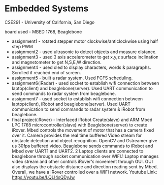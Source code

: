 # Embedded Systems
CSE291 - University of California, San Diego

board used - MBED 1768, Beaglebone

* assignment1 - rotated stepper motor clockwise/anticlockwise using half step PWM
* assignment2 - used ultrasonic to detect objects and measure distance.
* assignment3 - used 3 axis accelerometer to get x,y,z surface inclination and magnetometer to get N,S,E,W direction.
* assignment4 - used oled to display characters, words & paragraphs. Scrolled if reached end of screen.
* assignment5 - built a radar system. Used FCFS scheduling.
* assignment6(iRadar) - used socket to establish wifi connection between laptop(client) and beaglebone(server). Used UART communication to send commands to radar system from beaglebone. 
* assignment7 - used socket to establish wifi connection between laptop(client), iRobot and beaglebone(server). Used UART communication to send commands to radar system & iRobot from beaglebone. 
* final project(iRover) - Interfaced iRobot Create(slave) and ARM Mbed LPC 1768 microcontroller(slave) with Beaglebone(server) to create iRover. Mbed controls the movement of motor that has a camera fixed over it. Camera provides the real time buffered Video stream for obstacle detection and object recognition. OpenCV and Gstreamer give us 30fps buffered video. Beaglebone sends commands to iRobot and Mbed over UART1 and UART2. 2 Laptop clients are connected to beaglebone through socket communication over WIFI.1 Laptop manages video stream and other controls iRover's movement through GUI. GUI also displays the obstacle distance and direction reading sent by Mbed. Overall, we have a iRover controlled over a WIFI network. Youtube Link: https://youtu.be/LQLI4sQDyJw
